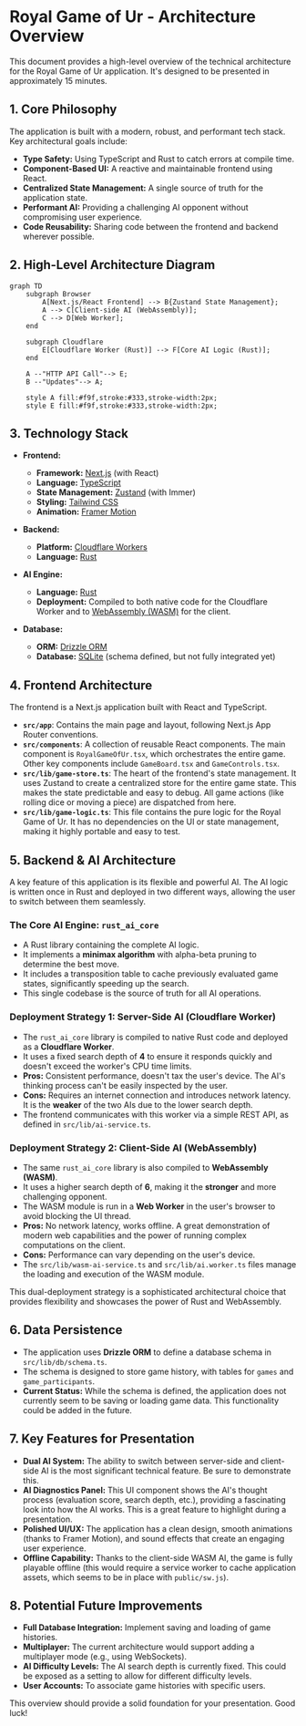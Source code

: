 # Royal Game of Ur - Architecture Overview

This document provides a high-level overview of the technical architecture for the Royal Game of Ur application. It's designed to be presented in approximately 15 minutes.

## 1. Core Philosophy

The application is built with a modern, robust, and performant tech stack. Key architectural goals include:

- **Type Safety:** Using TypeScript and Rust to catch errors at compile time.
- **Component-Based UI:** A reactive and maintainable frontend using React.
- **Centralized State Management:** A single source of truth for the application state.
- **Performant AI:** Providing a challenging AI opponent without compromising user experience.
- **Code Reusability:** Sharing code between the frontend and backend wherever possible.

## 2. High-Level Architecture Diagram

```mermaid
graph TD
    subgraph Browser
        A[Next.js/React Frontend] --> B{Zustand State Management};
        A --> C[Client-side AI (WebAssembly)];
        C --> D[Web Worker];
    end

    subgraph Cloudflare
        E[Cloudflare Worker (Rust)] --> F[Core AI Logic (Rust)];
    end

    A --"HTTP API Call"--> E;
    B --"Updates"--> A;

    style A fill:#f9f,stroke:#333,stroke-width:2px;
    style E fill:#f9f,stroke:#333,stroke-width:2px;
```

## 3. Technology Stack

- **Frontend:**
  - **Framework:** [Next.js](https://nextjs.org/) (with React)
  - **Language:** [TypeScript](https://www.typescriptlang.org/)
  - **State Management:** [Zustand](https://zustand-demo.pmnd.rs/) (with Immer)
  - **Styling:** [Tailwind CSS](https://tailwindcss.com/)
  - **Animation:** [Framer Motion](https://www.framer.com/motion/)

- **Backend:**
  - **Platform:** [Cloudflare Workers](https://workers.cloudflare.com/)
  - **Language:** [Rust](https://www.rust-lang.org/)

- **AI Engine:**
  - **Language:** [Rust](https://www.rust-lang.org/)
  - **Deployment:** Compiled to both native code for the Cloudflare Worker and to [WebAssembly (WASM)](https://webassembly.org/) for the client.

- **Database:**
  - **ORM:** [Drizzle ORM](https://orm.drizzle.team/)
  - **Database:** [SQLite](https://www.sqlite.org/index.html) (schema defined, but not fully integrated yet)

## 4. Frontend Architecture

The frontend is a Next.js application built with React and TypeScript.

- **`src/app`**: Contains the main page and layout, following Next.js App Router conventions.
- **`src/components`**: A collection of reusable React components. The main component is `RoyalGameOfUr.tsx`, which orchestrates the entire game. Other key components include `GameBoard.tsx` and `GameControls.tsx`.
- **`src/lib/game-store.ts`**: The heart of the frontend's state management. It uses Zustand to create a centralized store for the entire game state. This makes the state predictable and easy to debug. All game actions (like rolling dice or moving a piece) are dispatched from here.
- **`src/lib/game-logic.ts`**: This file contains the pure logic for the Royal Game of Ur. It has no dependencies on the UI or state management, making it highly portable and easy to test.

## 5. Backend & AI Architecture

A key feature of this application is its flexible and powerful AI. The AI logic is written once in Rust and deployed in two different ways, allowing the user to switch between them seamlessly.

### The Core AI Engine: `rust_ai_core`

- A Rust library containing the complete AI logic.
- It implements a **minimax algorithm** with alpha-beta pruning to determine the best move.
- It includes a transposition table to cache previously evaluated game states, significantly speeding up the search.
- This single codebase is the source of truth for all AI operations.

### Deployment Strategy 1: Server-Side AI (Cloudflare Worker)

- The `rust_ai_core` library is compiled to native Rust code and deployed as a **Cloudflare Worker**.
- It uses a fixed search depth of **4** to ensure it responds quickly and doesn't exceed the worker's CPU time limits.
- **Pros:** Consistent performance, doesn't tax the user's device. The AI's thinking process can't be easily inspected by the user.
- **Cons:** Requires an internet connection and introduces network latency. It is the **weaker** of the two AIs due to the lower search depth.
- The frontend communicates with this worker via a simple REST API, as defined in `src/lib/ai-service.ts`.

### Deployment Strategy 2: Client-Side AI (WebAssembly)

- The same `rust_ai_core` library is also compiled to **WebAssembly (WASM)**.
- It uses a higher search depth of **6**, making it the **stronger** and more challenging opponent.
- The WASM module is run in a **Web Worker** in the user's browser to avoid blocking the UI thread.
- **Pros:** No network latency, works offline. A great demonstration of modern web capabilities and the power of running complex computations on the client.
- **Cons:** Performance can vary depending on the user's device.
- The `src/lib/wasm-ai-service.ts` and `src/lib/ai.worker.ts` files manage the loading and execution of the WASM module.

This dual-deployment strategy is a sophisticated architectural choice that provides flexibility and showcases the power of Rust and WebAssembly.

## 6. Data Persistence

- The application uses **Drizzle ORM** to define a database schema in `src/lib/db/schema.ts`.
- The schema is designed to store game history, with tables for `games` and `game_participants`.
- **Current Status:** While the schema is defined, the application does not currently seem to be saving or loading game data. This functionality could be added in the future.

## 7. Key Features for Presentation

- **Dual AI System:** The ability to switch between server-side and client-side AI is the most significant technical feature. Be sure to demonstrate this.
- **AI Diagnostics Panel:** This UI component shows the AI's thought process (evaluation score, search depth, etc.), providing a fascinating look into how the AI works. This is a great feature to highlight during a presentation.
- **Polished UI/UX:** The application has a clean design, smooth animations (thanks to Framer Motion), and sound effects that create an engaging user experience.
- **Offline Capability:** Thanks to the client-side WASM AI, the game is fully playable offline (this would require a service worker to cache application assets, which seems to be in place with `public/sw.js`).

## 8. Potential Future Improvements

- **Full Database Integration:** Implement saving and loading of game histories.
- **Multiplayer:** The current architecture would support adding a multiplayer mode (e.g., using WebSockets).
- **AI Difficulty Levels:** The AI search depth is currently fixed. This could be exposed as a setting to allow for different difficulty levels.
- **User Accounts:** To associate game histories with specific users.

This overview should provide a solid foundation for your presentation. Good luck!
